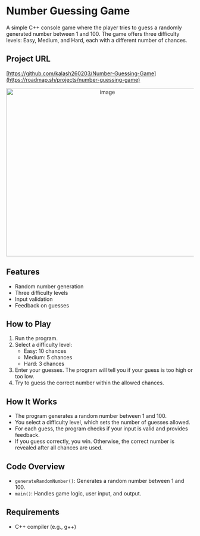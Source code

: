 # Number Guessing Game

A simple C++ console game where the player tries to guess a randomly generated number between 1 and 100. The game offers three difficulty levels: Easy, Medium, and Hard, each with a different number of chances.

## Project URL
[https://github.com/kalash260203/Number-Guessing-Game](https://roadmap.sh/projects/number-guessing-game)

<p align="center">
  <img width="528" height="451" alt="image" src="https://github.com/user-attachments/assets/3ebf7b73-a9b4-4480-af52-2e1ec157b511" />
</p>

## Features
- Random number generation
- Three difficulty levels
- Input validation
- Feedback on guesses

## How to Play
1. Run the program.
2. Select a difficulty level:
   - Easy: 10 chances
   - Medium: 5 chances
   - Hard: 3 chances
3. Enter your guesses. The program will tell you if your guess is too high or too low.
4. Try to guess the correct number within the allowed chances.

## How It Works
- The program generates a random number between 1 and 100.
- You select a difficulty level, which sets the number of guesses allowed.
- For each guess, the program checks if your input is valid and provides feedback.
- If you guess correctly, you win. Otherwise, the correct number is revealed after all chances are used.

## Code Overview
- `generateRandomNumber()`: Generates a random number between 1 and 100.
- `main()`: Handles game logic, user input, and output.

## Requirements
- C++ compiler (e.g., g++)
